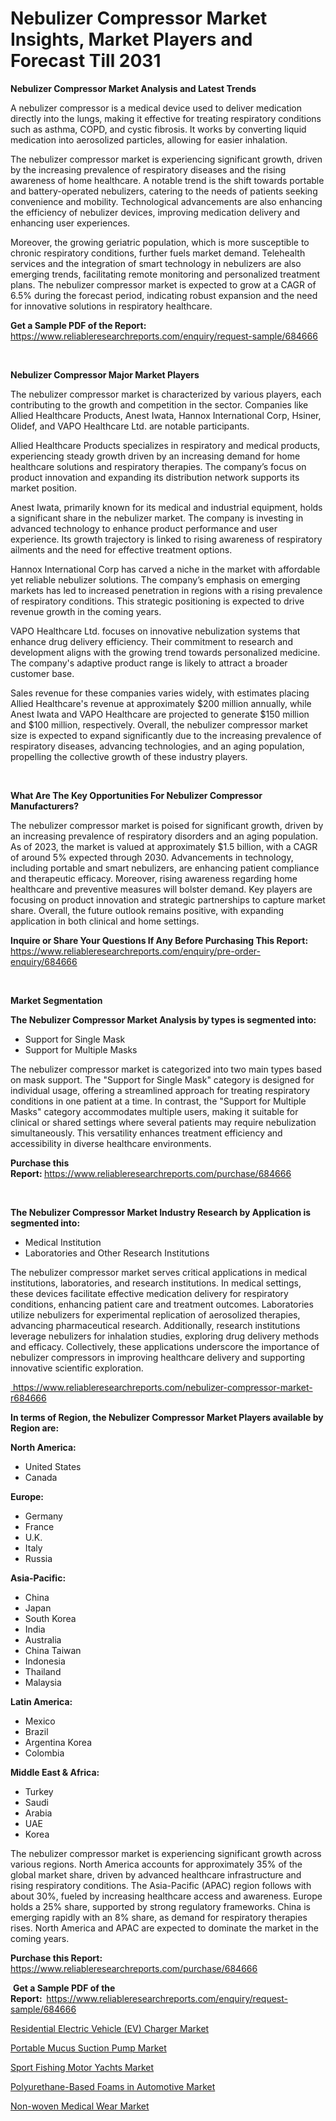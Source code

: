 <p><h1>Nebulizer Compressor Market Insights, Market Players and Forecast Till 2031</h1></p><p><strong>Nebulizer Compressor Market Analysis and Latest Trends</strong></p>
<p><p>A nebulizer compressor is a medical device used to deliver medication directly into the lungs, making it effective for treating respiratory conditions such as asthma, COPD, and cystic fibrosis. It works by converting liquid medication into aerosolized particles, allowing for easier inhalation.</p><p>The nebulizer compressor market is experiencing significant growth, driven by the increasing prevalence of respiratory diseases and the rising awareness of home healthcare. A notable trend is the shift towards portable and battery-operated nebulizers, catering to the needs of patients seeking convenience and mobility. Technological advancements are also enhancing the efficiency of nebulizer devices, improving medication delivery and enhancing user experiences.</p><p>Moreover, the growing geriatric population, which is more susceptible to chronic respiratory conditions, further fuels market demand. Telehealth services and the integration of smart technology in nebulizers are also emerging trends, facilitating remote monitoring and personalized treatment plans. The nebulizer compressor market is expected to grow at a CAGR of 6.5% during the forecast period, indicating robust expansion and the need for innovative solutions in respiratory healthcare.</p></p>
<p><strong>Get a Sample PDF of the Report:&nbsp;</strong> <a href="https://www.reliableresearchreports.com/enquiry/request-sample/684666?utm_campaign=113&utm_medium=2&utm_source=Github&utm_content=ia&utm_term=30102024&utm_id=nebulizer-compressor">https://www.reliableresearchreports.com/enquiry/request-sample/684666</a></p>
<p>&nbsp;</p>
<p><strong>Nebulizer Compressor Major Market Players</strong></p>
<p><p>The nebulizer compressor market is characterized by various players, each contributing to the growth and competition in the sector. Companies like Allied Healthcare Products, Anest Iwata, Hannox International Corp, Hsiner, Olidef, and VAPO Healthcare Ltd. are notable participants.</p><p>Allied Healthcare Products specializes in respiratory and medical products, experiencing steady growth driven by an increasing demand for home healthcare solutions and respiratory therapies. The company’s focus on product innovation and expanding its distribution network supports its market position.</p><p>Anest Iwata, primarily known for its medical and industrial equipment, holds a significant share in the nebulizer market. The company is investing in advanced technology to enhance product performance and user experience. Its growth trajectory is linked to rising awareness of respiratory ailments and the need for effective treatment options.</p><p>Hannox International Corp has carved a niche in the market with affordable yet reliable nebulizer solutions. The company’s emphasis on emerging markets has led to increased penetration in regions with a rising prevalence of respiratory conditions. This strategic positioning is expected to drive revenue growth in the coming years.</p><p>VAPO Healthcare Ltd. focuses on innovative nebulization systems that enhance drug delivery efficiency. Their commitment to research and development aligns with the growing trend towards personalized medicine. The company's adaptive product range is likely to attract a broader customer base.</p><p>Sales revenue for these companies varies widely, with estimates placing Allied Healthcare's revenue at approximately $200 million annually, while Anest Iwata and VAPO Healthcare are projected to generate $150 million and $100 million, respectively. Overall, the nebulizer compressor market size is expected to expand significantly due to the increasing prevalence of respiratory diseases, advancing technologies, and an aging population, propelling the collective growth of these industry players.</p></p>
<p>&nbsp;</p>
<p><strong>What Are The Key Opportunities For Nebulizer Compressor Manufacturers?</strong></p>
<p><p>The nebulizer compressor market is poised for significant growth, driven by an increasing prevalence of respiratory disorders and an aging population. As of 2023, the market is valued at approximately $1.5 billion, with a CAGR of around 5% expected through 2030. Advancements in technology, including portable and smart nebulizers, are enhancing patient compliance and therapeutic efficacy. Moreover, rising awareness regarding home healthcare and preventive measures will bolster demand. Key players are focusing on product innovation and strategic partnerships to capture market share. Overall, the future outlook remains positive, with expanding application in both clinical and home settings.</p></p>
<p><strong>Inquire or Share Your Questions If Any Before Purchasing This Report:</strong> <a href="https://www.reliableresearchreports.com/enquiry/pre-order-enquiry/684666?utm_campaign=113&utm_medium=2&utm_source=Github&utm_content=ia&utm_term=30102024&utm_id=nebulizer-compressor">https://www.reliableresearchreports.com/enquiry/pre-order-enquiry/684666</a></p>
<p>&nbsp;</p>
<p><strong>Market Segmentation</strong></p>
<p><strong>The Nebulizer Compressor Market Analysis by types is segmented into:</strong></p>
<p><ul><li>Support for Single Mask</li><li>Support for Multiple Masks</li></ul></p>
<p><p>The nebulizer compressor market is categorized into two main types based on mask support. The "Support for Single Mask" category is designed for individual usage, offering a streamlined approach for treating respiratory conditions in one patient at a time. In contrast, the "Support for Multiple Masks" category accommodates multiple users, making it suitable for clinical or shared settings where several patients may require nebulization simultaneously. This versatility enhances treatment efficiency and accessibility in diverse healthcare environments.</p></p>
<p><strong>Purchase this Report:&nbsp;</strong><a href="https://www.reliableresearchreports.com/purchase/684666?utm_campaign=113&utm_medium=2&utm_source=Github&utm_content=ia&utm_term=30102024&utm_id=nebulizer-compressor">https://www.reliableresearchreports.com/purchase/684666</a></p>
<p>&nbsp;</p>
<p><strong>The Nebulizer Compressor Market Industry Research by Application is segmented into:</strong></p>
<p><ul><li>Medical Institution</li><li>Laboratories and Other Research Institutions</li></ul></p>
<p><p>The nebulizer compressor market serves critical applications in medical institutions, laboratories, and research institutions. In medical settings, these devices facilitate effective medication delivery for respiratory conditions, enhancing patient care and treatment outcomes. Laboratories utilize nebulizers for experimental replication of aerosolized therapies, advancing pharmaceutical research. Additionally, research institutions leverage nebulizers for inhalation studies, exploring drug delivery methods and efficacy. Collectively, these applications underscore the importance of nebulizer compressors in improving healthcare delivery and supporting innovative scientific exploration.</p></p>
<p><a href="https://www.reliableresearchreports.com/nebulizer-compressor-market-r684666?utm_campaign=113&utm_medium=2&utm_source=Github&utm_content=ia&utm_term=30102024&utm_id=nebulizer-compressor">&nbsp;https://www.reliableresearchreports.com/nebulizer-compressor-market-r684666</a></p>
<p><strong>In terms of Region, the Nebulizer Compressor Market Players available by Region are:</strong></p>
<p>
    <p> <strong> North America: </strong>
        <ul>
            <li>United States</li>
            <li>Canada</li>
        </ul>
        </p> 
    <p> <strong> Europe: </strong>
        <ul>
            <li>Germany</li>
            <li>France</li>
            <li>U.K.</li>
            <li>Italy</li>
            <li>Russia</li>
        </ul>
        </p> 
    <p> <strong> Asia-Pacific: </strong>
        <ul>
            <li>China</li>
            <li>Japan</li>
            <li>South Korea</li>
            <li>India</li>
            <li>Australia</li>
            <li>China Taiwan</li>
            <li>Indonesia</li>
            <li>Thailand</li>
            <li>Malaysia</li>
        </ul>
        </p> 
    <p> <strong> Latin America: </strong>
        <ul>
            <li>Mexico</li>
            <li>Brazil</li>
            <li>Argentina Korea</li>
            <li>Colombia</li>
        </ul>
        </p> 
    <p> <strong> Middle East & Africa: </strong>
        <ul>
            <li>Turkey</li>
            <li>Saudi</li>
            <li>Arabia</li>
            <li>UAE</li>
            <li>Korea</li>
        </ul>
    </p>
    </p>
<p><p>The nebulizer compressor market is experiencing significant growth across various regions. North America accounts for approximately 35% of the global market share, driven by advanced healthcare infrastructure and rising respiratory conditions. The Asia-Pacific (APAC) region follows with about 30%, fueled by increasing healthcare access and awareness. Europe holds a 25% share, supported by strong regulatory frameworks. China is emerging rapidly with an 8% share, as demand for respiratory therapies rises. North America and APAC are expected to dominate the market in the coming years.</p></p>
<p><strong>Purchase this Report: </strong><a href="https://www.reliableresearchreports.com/purchase/684666?utm_campaign=113&utm_medium=2&utm_source=Github&utm_content=ia&utm_term=30102024&utm_id=nebulizer-compressor">https://www.reliableresearchreports.com/purchase/684666</a></p>
<p>&nbsp;<strong>Get a Sample PDF of the Report:&nbsp;&nbsp;</strong><a href="https://www.reliableresearchreports.com/enquiry/request-sample/684666?utm_campaign=113&utm_medium=2&utm_source=Github&utm_content=ia&utm_term=30102024&utm_id=nebulizer-compressor">https://www.reliableresearchreports.com/enquiry/request-sample/684666</a></p>
<p><strong></strong></p>
<p><p><a href="https://www.linkedin.com/pulse/emerging-technologies-reshaping-residential-electric-vehicle-amuvf?utm_campaign=113&utm_medium=2&utm_source=Github&utm_content=ia&utm_term=30102024&utm_id=nebulizer-compressor">Residential Electric Vehicle (EV) Charger Market</a></p><p><a href="https://github.com/OrlandoHBarks/Market-Research-Report-List-1/blob/main/portable-mucus-suction-pump-market.md?utm_campaign=113&utm_medium=2&utm_source=Github&utm_content=ia&utm_term=30102024&utm_id=nebulizer-compressor">Portable Mucus Suction Pump Market</a></p><p><a href="https://issuu.com/reportprime-2/docs/sport-fishing-motor-yachts-market-s_e087c7ce2e0768?utm_campaign=113&utm_medium=2&utm_source=Github&utm_content=ia&utm_term=30102024&utm_id=nebulizer-compressor">Sport Fishing Motor Yachts Market</a></p><p><a href="https://www.linkedin.com/pulse/global-polyurethane-based-foams-automotive-market-pulse-trends-vtwbe?utm_campaign=113&utm_medium=2&utm_source=Github&utm_content=ia&utm_term=30102024&utm_id=nebulizer-compressor">Polyurethane-Based Foams in Automotive Market</a></p><p><a href="https://github.com/NathanColeman327/Market-Research-Report-List-1/blob/main/non-woven-medical-wear-market.md?utm_campaign=113&utm_medium=2&utm_source=Github&utm_content=ia&utm_term=30102024&utm_id=nebulizer-compressor">Non-woven Medical Wear Market</a></p></p>